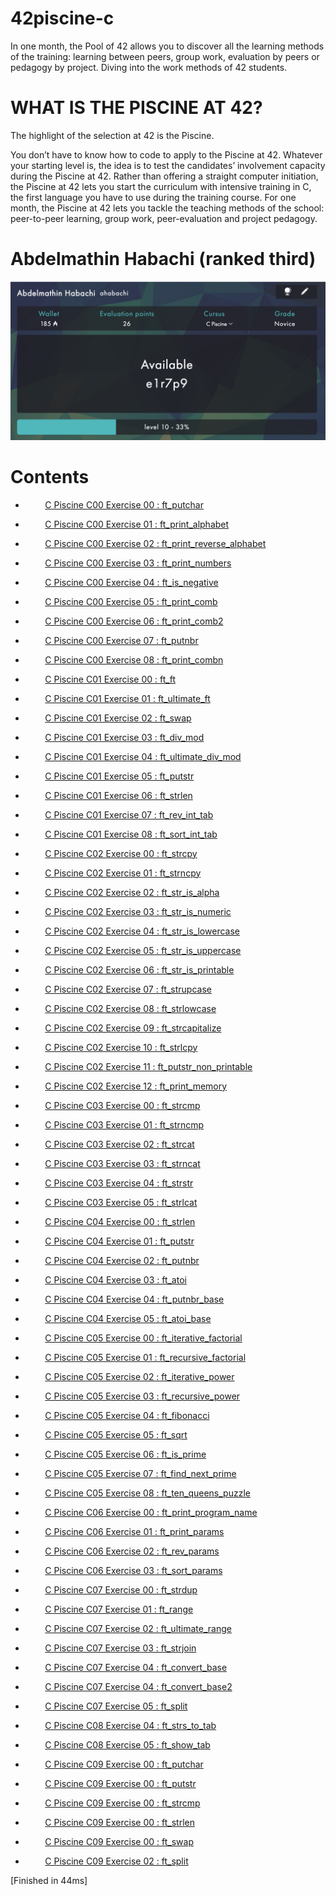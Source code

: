 # 42piscine-c
In one month, the Pool of 42 allows you to discover all the learning methods of the training: learning between peers, group work, evaluation by peers or pedagogy by project. Diving into the work methods of 42 students.

# WHAT IS THE PISCINE AT 42?
The highlight of the selection at 42 is the Piscine.

You don’t have to know how to code to apply to the Piscine at 42. Whatever your starting level is, the idea is to test the candidates’ involvement capacity during the Piscine at 42. Rather than offering a straight computer initiation, the Piscine at 42 lets you start the curriculum with intensive training in C, the first language you have to use during the training course. For one month, the Piscine at 42 lets you tackle the teaching methods of the school: peer-to-peer learning, group work, peer-evaluation and project pedagogy.

# Abdelmathin Habachi (ranked third)

![Maximum level](ScreenShot.png)

# Contents

* $~~~~~~~~$[C Piscine C00 Exercise 00 : ft_putchar](https://github.com/Abdelmathin/42piscine-c/tree/main/C00/ex00)

* $~~~~~~~~$[C Piscine C00 Exercise 01 : ft_print_alphabet](https://github.com/Abdelmathin/42piscine-c/tree/main/C00/ex01)

* $~~~~~~~~$[C Piscine C00 Exercise 02 : ft_print_reverse_alphabet](https://github.com/Abdelmathin/42piscine-c/tree/main/C00/ex02)

* $~~~~~~~~$[C Piscine C00 Exercise 03 : ft_print_numbers](https://github.com/Abdelmathin/42piscine-c/tree/main/C00/ex03)

* $~~~~~~~~$[C Piscine C00 Exercise 04 : ft_is_negative](https://github.com/Abdelmathin/42piscine-c/tree/main/C00/ex04)

* $~~~~~~~~$[C Piscine C00 Exercise 05 : ft_print_comb](https://github.com/Abdelmathin/42piscine-c/tree/main/C00/ex05)

* $~~~~~~~~$[C Piscine C00 Exercise 06 : ft_print_comb2](https://github.com/Abdelmathin/42piscine-c/tree/main/C00/ex06)

* $~~~~~~~~$[C Piscine C00 Exercise 07 : ft_putnbr](https://github.com/Abdelmathin/42piscine-c/tree/main/C00/ex07)

* $~~~~~~~~$[C Piscine C00 Exercise 08 : ft_print_combn](https://github.com/Abdelmathin/42piscine-c/tree/main/C00/ex08)

* $~~~~~~~~$[C Piscine C01 Exercise 00 : ft_ft](https://github.com/Abdelmathin/42piscine-c/tree/main/C01/ex00)

* $~~~~~~~~$[C Piscine C01 Exercise 01 : ft_ultimate_ft](https://github.com/Abdelmathin/42piscine-c/tree/main/C01/ex01)

* $~~~~~~~~$[C Piscine C01 Exercise 02 : ft_swap](https://github.com/Abdelmathin/42piscine-c/tree/main/C01/ex02)

* $~~~~~~~~$[C Piscine C01 Exercise 03 : ft_div_mod](https://github.com/Abdelmathin/42piscine-c/tree/main/C01/ex03)

* $~~~~~~~~$[C Piscine C01 Exercise 04 : ft_ultimate_div_mod](https://github.com/Abdelmathin/42piscine-c/tree/main/C01/ex04)

* $~~~~~~~~$[C Piscine C01 Exercise 05 : ft_putstr](https://github.com/Abdelmathin/42piscine-c/tree/main/C01/ex05)

* $~~~~~~~~$[C Piscine C01 Exercise 06 : ft_strlen](https://github.com/Abdelmathin/42piscine-c/tree/main/C01/ex06)

* $~~~~~~~~$[C Piscine C01 Exercise 07 : ft_rev_int_tab](https://github.com/Abdelmathin/42piscine-c/tree/main/C01/ex07)

* $~~~~~~~~$[C Piscine C01 Exercise 08 : ft_sort_int_tab](https://github.com/Abdelmathin/42piscine-c/tree/main/C01/ex08)

* $~~~~~~~~$[C Piscine C02 Exercise 00 : ft_strcpy](https://github.com/Abdelmathin/42piscine-c/tree/main/C02/ex00)

* $~~~~~~~~$[C Piscine C02 Exercise 01 : ft_strncpy](https://github.com/Abdelmathin/42piscine-c/tree/main/C02/ex01)

* $~~~~~~~~$[C Piscine C02 Exercise 02 : ft_str_is_alpha](https://github.com/Abdelmathin/42piscine-c/tree/main/C02/ex02)

* $~~~~~~~~$[C Piscine C02 Exercise 03 : ft_str_is_numeric](https://github.com/Abdelmathin/42piscine-c/tree/main/C02/ex03)

* $~~~~~~~~$[C Piscine C02 Exercise 04 : ft_str_is_lowercase](https://github.com/Abdelmathin/42piscine-c/tree/main/C02/ex04)

* $~~~~~~~~$[C Piscine C02 Exercise 05 : ft_str_is_uppercase](https://github.com/Abdelmathin/42piscine-c/tree/main/C02/ex05)

* $~~~~~~~~$[C Piscine C02 Exercise 06 : ft_str_is_printable](https://github.com/Abdelmathin/42piscine-c/tree/main/C02/ex06)

* $~~~~~~~~$[C Piscine C02 Exercise 07 : ft_strupcase](https://github.com/Abdelmathin/42piscine-c/tree/main/C02/ex07)

* $~~~~~~~~$[C Piscine C02 Exercise 08 : ft_strlowcase](https://github.com/Abdelmathin/42piscine-c/tree/main/C02/ex08)

* $~~~~~~~~$[C Piscine C02 Exercise 09 : ft_strcapitalize](https://github.com/Abdelmathin/42piscine-c/tree/main/C02/ex09)

* $~~~~~~~~$[C Piscine C02 Exercise 10 : ft_strlcpy](https://github.com/Abdelmathin/42piscine-c/tree/main/C02/ex10)

* $~~~~~~~~$[C Piscine C02 Exercise 11 : ft_putstr_non_printable](https://github.com/Abdelmathin/42piscine-c/tree/main/C02/ex11)

* $~~~~~~~~$[C Piscine C02 Exercise 12 : ft_print_memory](https://github.com/Abdelmathin/42piscine-c/tree/main/C02/ex12)

* $~~~~~~~~$[C Piscine C03 Exercise 00 : ft_strcmp](https://github.com/Abdelmathin/42piscine-c/tree/main/C03/ex00)

* $~~~~~~~~$[C Piscine C03 Exercise 01 : ft_strncmp](https://github.com/Abdelmathin/42piscine-c/tree/main/C03/ex01)

* $~~~~~~~~$[C Piscine C03 Exercise 02 : ft_strcat](https://github.com/Abdelmathin/42piscine-c/tree/main/C03/ex02)

* $~~~~~~~~$[C Piscine C03 Exercise 03 : ft_strncat](https://github.com/Abdelmathin/42piscine-c/tree/main/C03/ex03)

* $~~~~~~~~$[C Piscine C03 Exercise 04 : ft_strstr](https://github.com/Abdelmathin/42piscine-c/tree/main/C03/ex04)

* $~~~~~~~~$[C Piscine C03 Exercise 05 : ft_strlcat](https://github.com/Abdelmathin/42piscine-c/tree/main/C03/ex05)

* $~~~~~~~~$[C Piscine C04 Exercise 00 : ft_strlen](https://github.com/Abdelmathin/42piscine-c/tree/main/C04/ex00)

* $~~~~~~~~$[C Piscine C04 Exercise 01 : ft_putstr](https://github.com/Abdelmathin/42piscine-c/tree/main/C04/ex01)

* $~~~~~~~~$[C Piscine C04 Exercise 02 : ft_putnbr](https://github.com/Abdelmathin/42piscine-c/tree/main/C04/ex02)

* $~~~~~~~~$[C Piscine C04 Exercise 03 : ft_atoi](https://github.com/Abdelmathin/42piscine-c/tree/main/C04/ex03)

* $~~~~~~~~$[C Piscine C04 Exercise 04 : ft_putnbr_base](https://github.com/Abdelmathin/42piscine-c/tree/main/C04/ex04)

* $~~~~~~~~$[C Piscine C04 Exercise 05 : ft_atoi_base](https://github.com/Abdelmathin/42piscine-c/tree/main/C04/ex05)

* $~~~~~~~~$[C Piscine C05 Exercise 00 : ft_iterative_factorial](https://github.com/Abdelmathin/42piscine-c/tree/main/C05/ex00)

* $~~~~~~~~$[C Piscine C05 Exercise 01 : ft_recursive_factorial](https://github.com/Abdelmathin/42piscine-c/tree/main/C05/ex01)

* $~~~~~~~~$[C Piscine C05 Exercise 02 : ft_iterative_power](https://github.com/Abdelmathin/42piscine-c/tree/main/C05/ex02)

* $~~~~~~~~$[C Piscine C05 Exercise 03 : ft_recursive_power](https://github.com/Abdelmathin/42piscine-c/tree/main/C05/ex03)

* $~~~~~~~~$[C Piscine C05 Exercise 04 : ft_fibonacci](https://github.com/Abdelmathin/42piscine-c/tree/main/C05/ex04)

* $~~~~~~~~$[C Piscine C05 Exercise 05 : ft_sqrt](https://github.com/Abdelmathin/42piscine-c/tree/main/C05/ex05)

* $~~~~~~~~$[C Piscine C05 Exercise 06 : ft_is_prime](https://github.com/Abdelmathin/42piscine-c/tree/main/C05/ex06)

* $~~~~~~~~$[C Piscine C05 Exercise 07 : ft_find_next_prime](https://github.com/Abdelmathin/42piscine-c/tree/main/C05/ex07)

* $~~~~~~~~$[C Piscine C05 Exercise 08 : ft_ten_queens_puzzle](https://github.com/Abdelmathin/42piscine-c/tree/main/C05/ex08)

* $~~~~~~~~$[C Piscine C06 Exercise 00 : ft_print_program_name](https://github.com/Abdelmathin/42piscine-c/tree/main/C06/ex00)

* $~~~~~~~~$[C Piscine C06 Exercise 01 : ft_print_params](https://github.com/Abdelmathin/42piscine-c/tree/main/C06/ex01)

* $~~~~~~~~$[C Piscine C06 Exercise 02 : ft_rev_params](https://github.com/Abdelmathin/42piscine-c/tree/main/C06/ex02)

* $~~~~~~~~$[C Piscine C06 Exercise 03 : ft_sort_params](https://github.com/Abdelmathin/42piscine-c/tree/main/C06/ex03)

* $~~~~~~~~$[C Piscine C07 Exercise 00 : ft_strdup](https://github.com/Abdelmathin/42piscine-c/tree/main/C07/ex00)

* $~~~~~~~~$[C Piscine C07 Exercise 01 : ft_range](https://github.com/Abdelmathin/42piscine-c/tree/main/C07/ex01)

* $~~~~~~~~$[C Piscine C07 Exercise 02 : ft_ultimate_range](https://github.com/Abdelmathin/42piscine-c/tree/main/C07/ex02)

* $~~~~~~~~$[C Piscine C07 Exercise 03 : ft_strjoin](https://github.com/Abdelmathin/42piscine-c/tree/main/C07/ex03)

* $~~~~~~~~$[C Piscine C07 Exercise 04 : ft_convert_base](https://github.com/Abdelmathin/42piscine-c/tree/main/C07/ex04)

* $~~~~~~~~$[C Piscine C07 Exercise 04 : ft_convert_base2](https://github.com/Abdelmathin/42piscine-c/tree/main/C07/ex04)

* $~~~~~~~~$[C Piscine C07 Exercise 05 : ft_split](https://github.com/Abdelmathin/42piscine-c/tree/main/C07/ex05)

* $~~~~~~~~$[C Piscine C08 Exercise 04 : ft_strs_to_tab](https://github.com/Abdelmathin/42piscine-c/tree/main/C08/ex04)

* $~~~~~~~~$[C Piscine C08 Exercise 05 : ft_show_tab](https://github.com/Abdelmathin/42piscine-c/tree/main/C08/ex05)

* $~~~~~~~~$[C Piscine C09 Exercise 00 : ft_putchar](https://github.com/Abdelmathin/42piscine-c/tree/main/C09/ex00)

* $~~~~~~~~$[C Piscine C09 Exercise 00 : ft_putstr](https://github.com/Abdelmathin/42piscine-c/tree/main/C09/ex00)

* $~~~~~~~~$[C Piscine C09 Exercise 00 : ft_strcmp](https://github.com/Abdelmathin/42piscine-c/tree/main/C09/ex00)

* $~~~~~~~~$[C Piscine C09 Exercise 00 : ft_strlen](https://github.com/Abdelmathin/42piscine-c/tree/main/C09/ex00)

* $~~~~~~~~$[C Piscine C09 Exercise 00 : ft_swap](https://github.com/Abdelmathin/42piscine-c/tree/main/C09/ex00)

* $~~~~~~~~$[C Piscine C09 Exercise 02 : ft_split](https://github.com/Abdelmathin/42piscine-c/tree/main/C09/ex02)

[Finished in 44ms]
